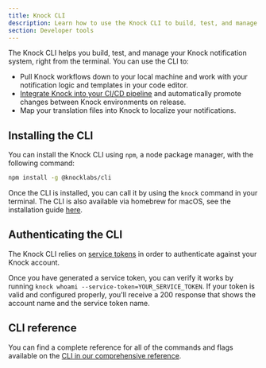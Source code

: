 ```yaml
---
title: Knock CLI
description: Learn how to use the Knock CLI to build, test, and manage your Knock notification system from the terminal.
section: Developer tools
---
```


The Knock CLI helps you build, test, and manage your Knock notification system, right from the terminal. You can use the CLI to:

- Pull Knock workflows down to your local machine and work with your notification logic and templates in your code editor.
- [Integrate Knock into your CI/CD pipeline](/developer-tools/integrating-into-cicd) and automatically promote changes between Knock environments on release.
- Map your translation files into Knock to localize your notifications.

## Installing the CLI

You can install the Knock CLI using `npm`, a node package manager, with the following command:

```bash title="Installing the Knock CLI"
npm install -g @knocklabs/cli
```

Once the CLI is installed, you can call it by using the `knock` command in your terminal. The CLI is also available via homebrew for macOS, see the installation guide [here](/cli#installation).

## Authenticating the CLI

The Knock CLI relies on [service tokens](/developer-tools/service-tokens) in order to authenticate against your Knock account.

Once you have generated a service token, you can verify it works by running `knock whoami --service-token=YOUR_SERVICE_TOKEN`. If your token is valid and configured properly, you'll receive a 200 response that shows the account name and the service token name.

## CLI reference

You can find a complete reference for all of the commands and flags available on the [CLI in our comprehensive reference](/cli).
